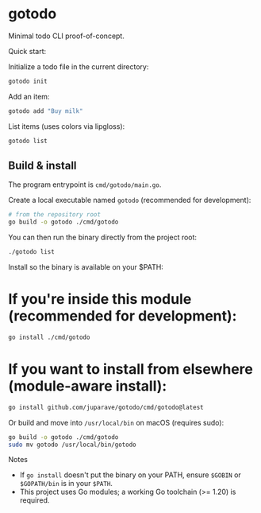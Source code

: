 # gotodo

Minimal todo CLI proof-of-concept.

Quick start:

Initialize a todo file in the current directory:

```bash
gotodo init
```

Add an item:

```bash
gotodo add "Buy milk"
```

List items (uses colors via lipgloss):

```bash
gotodo list
```

Build & install
-----------------

The program entrypoint is `cmd/gotodo/main.go`.

Create a local executable named `gotodo` (recommended for development):

```bash
# from the repository root
go build -o gotodo ./cmd/gotodo
```

You can then run the binary directly from the project root:

```bash
./gotodo list
```

Install so the binary is available on your $PATH:

# If you're inside this module (recommended for development):
```bash
go install ./cmd/gotodo
```

# If you want to install from elsewhere (module-aware install):
```bash
go install github.com/juparave/gotodo/cmd/gotodo@latest
```

Or build and move into `/usr/local/bin` on macOS (requires sudo):

```bash
go build -o gotodo ./cmd/gotodo
sudo mv gotodo /usr/local/bin/gotodo
```

Notes
- If `go install` doesn't put the binary on your PATH, ensure `$GOBIN` or `$GOPATH/bin` is in your `$PATH`.
- This project uses Go modules; a working Go toolchain (>= 1.20) is required.
